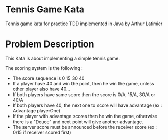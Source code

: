 # Tennis Game Kata
Tennis game kata for practice TDD implemented in Java by Arthur Latimier 

# Problem Description
This Kata is about implementing a simple tennis game.

The scoring system is the following :

* The score sequence is 0 15 30 40
* If a player have 40 and win the point, then he win the game, unless other player also have 40...
* If both players have same score then the score is 0/A, 15/A, 30/A or 40/A
* If both players have 40, the next one to score will have advantage (ex : Advantage playerOne)
* If the player with advantage scores then he win the game, otherwise there is a "Deuce" and next point will give another advantage.
* The server score must be announced before the receiver score (ex : 0/15 if receiver scored first)